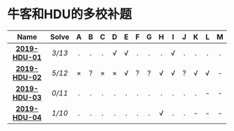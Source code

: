 #  牛客和HDU的多校补题

| Name | Solve | A | B | C | D | E | F | G | H | I | J | K | L | M |
| :----: | :----: | :----: |:----: | :----: | :----: |:----: | :----: | :----: |:----: | :----: | :----: |:----: | :----: | :----: |
| **[2019-HDU-01](https://github.com/forty-twoo/Multi-University-Training-Solutions/tree/master/HDU-01)** | *3/13* | .|.|.|&radic; | &radic; |.|. |.| &radic;|.|.|.|.| 
| **[2019-HDU-02](https://github.com/forty-twoo/Multi-University-Training-Solutions/tree/master/HDU-02)** | *5/12* |&times;|?|&times;|&times;|&radic;|?|?|&radic;| &radic;|?|&radic;|&radic;|-| 
| **[2019-HDU-03](https://github.com/forty-twoo/Multi-University-Training-Solutions/tree/master/HDU-03)** | *0/11* | .|.|.|. | . |.|. |.| .|.|.|-|-| 
| **[2019-HDU-04](https://github.com/forty-twoo/Multi-University-Training-Solutions/tree/master/HDU-04)** | *1/10* | .|.|.|. | . |.|. |&radic;| .|.|-|-|-| 
